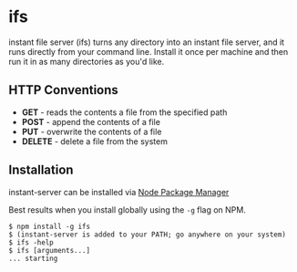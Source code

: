 ifs
=======

instant file server (ifs) turns any directory into an instant file server, and it runs directly from your command line. Install it once per machine and then run it in as many directories as you'd like.

## HTTP Conventions

* __GET__ - reads the contents a file from the specified path
* __POST__ - append the contents of a file
* __PUT__ - overwrite the contents of a file 
* __DELETE__ - delete a file from the system

## Installation
instant-server can be installed via [Node Package Manager][0]

Best results when you install globally using the `-g` flag on NPM.

````
$ npm install -g ifs
$ (instant-server is added to your PATH; go anywhere on your system)
$ ifs -help
$ ifs [arguments...]
... starting
````

 [0]: http://npmjs.org/